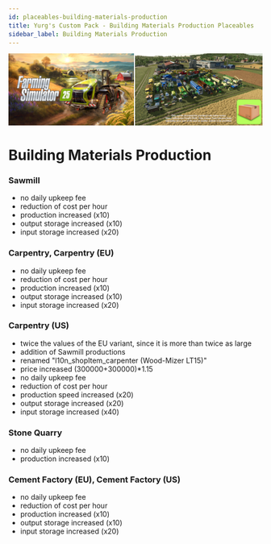 ```yaml
---
id: placeables-building-materials-production
title: Yurg's Custom Pack - Building Materials Production Placeables
sidebar_label: Building Materials Production
---
```

[![](modHeader.png)](modScreen.png)
# Building Materials Production

### Sawmill
- no daily upkeep fee
- reduction of cost per hour
- production increased (x10)
- output storage increased (x10)
- input storage increased (x20)

### Carpentry, Carpentry (EU)
- no daily upkeep fee
- reduction of cost per hour
- production increased (x10)
- output storage increased (x10)
- input storage increased (x20)

### Carpentry (US)
- twice the values of the EU variant, since it is more than twice as large
- addition of Sawmill productions
- renamed "l10n_shopItem_carpenter (Wood-Mizer LT15)"
- price increased (300000+300000)*1.15
- no daily upkeep fee
- reduction of cost per hour
- production speed increased (x20)
- output storage increased (x20)
- input storage increased (x40)

### Stone Quarry
- no daily upkeep fee
- production increased (x10)

### Cement Factory (EU), Cement Factory (US)
- no daily upkeep fee
- reduction of cost per hour
- production increased (x10)
- output storage increased (x10)
- input storage increased (x20)
